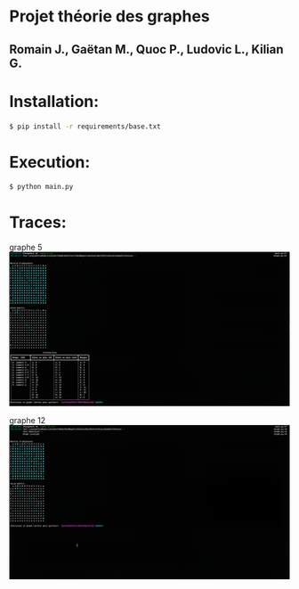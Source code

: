# Projet théorie des graphes

## Romain J., Gaëtan M., Quoc P., Ludovic L., Kilian G.



# Installation:
```sh
$ pip install -r requirements/base.txt
```


# Execution:
```sh
$ python main.py
```


# Traces:
graphe 5
![img.png](images/img.png)

graphe 12
![img2.png](images/img2.png)